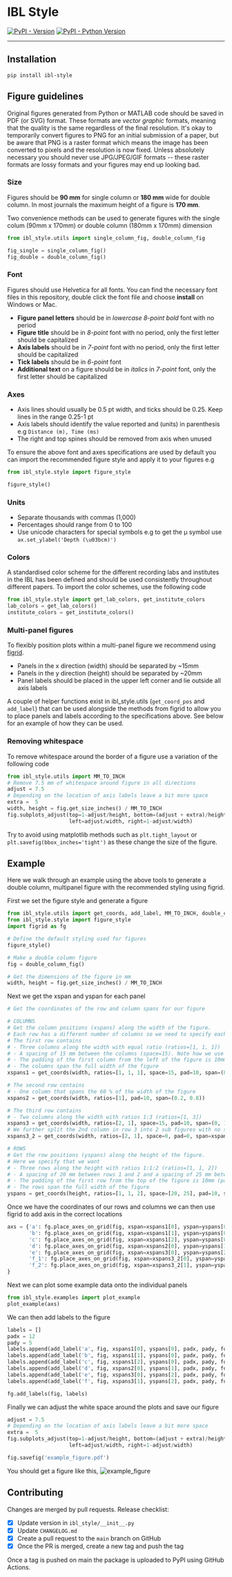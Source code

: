 # IBL Style

[![PyPI - Version](https://img.shields.io/pypi/v/ibl-style.svg)](https://pypi.org/project/ibl-style)
[![PyPI - Python Version](https://img.shields.io/pypi/pyversions/ibl-style.svg)](https://pypi.org/project/ibl-style)

-----

## Installation

```console
pip install ibl-style
```

## Figure guidelines

Original figures generated from Python or MATLAB code should be saved in PDF (or SVG) format. These formats are *vector graphic* formats, meaning that the quality is the same regardless of the final resolution. It's okay to temporarily convert figures to PNG for an initial submission of a paper, but be aware that PNG is a raster format which means the image has been converted to pixels and the resolution is now fixed. Unless absolutely necessary you should never use JPG/JPEG/GIF formats -- these raster formats are lossy formats and your figures may end up looking bad.

### Size

Figures should be **90 mm** for single column or **180 mm** wide for double column. In most journals the maximum height of a figure is **170 mm**.

Two convenience methods can be used to generate figures with the single colum (90mm x 170mm) or double column (180mm x 170mm) dimension

```python
from ibl_style.utils import single_column_fig, double_column_fig

fig_single = single_column_fig()
fig_double = double_column_fig()
```

### Font

Figures should use Helvetica for all fonts. You can find the necessary font files in this repository, double click the font file and choose **install** on Windows or Mac.

 - **Figure panel letters** should be in *lowercase* *8-point* *bold* font with no period
 - **Figure title** should be in *8-point* font with no period, only the first letter should be capitalized
 - **Axis labels** should be in *7-point* font with no period, only the first letter should be capitalized
 - **Tick labels** should be in *6-point* font
 - **Additional text** on a figure should be in *italics* in *7-point* font, only the first letter should be capitalized

### Axes

 - Axis lines should usually be 0.5 pt width, and ticks should be 0.25. Keep lines in the range 0.25-1 pt
 - Axis labels should identify the value reported and (units) in parenthesis e.g `Distance (m), Time (ms)`
 - The right and top spines should be removed from axis when unused

To ensure the above font and axes specifications are used by default you can import the recommended figure style
and apply it to your figures e.g

```python
from ibl_style.style import figure_style

figure_style()
```

### Units

 - Separate thousands with commas (1,000)
 - Percentages should range from 0 to 100
 - Use unicode characters for special symbols e.g to get the μ symbol use `ax.set_ylabel('Depth (\u03bcm)')`

### Colors

A standardised color scheme for the different recording labs and institutes in the IBL has been defined and should be used
consistently throughout different papers. To import the color schemes, use the following code

```python
from ibl_style.style import get_lab_colors, get_institute_colors
lab_colors = get_lab_colors()
institute_colors = get_institute_colors()
```


### Multi-panel figures
To flexibly position plots within a multi-panel figure we recommend using [figrid](https://github.com/dougollerenshaw/figrid).


- Panels in the x direction (width) should be separated by ~15mm
- Panels in the y direction (height) should be separated by ~20mm
- Panel labels should be placed in the upper left corner and lie outside all axis labels

A couple of helper functions exist in ibl_style.utils (`get_coord_pos` and `add_label`) that can be used alongside the 
methods from figrid to allow you to place panels and labels according to the specifications above. 
See below for an example of how they can be used.


### Removing whitespace
To remove whitespace around the border of a figure use a variation of the following code
```python
from ibl_style.utils import MM_TO_INCH
# Remove 7.5 mm of whitespace around figure in all directions
adjust = 7.5
# Depending on the location of axis labels leave a bit more space
extra =  5
width, height = fig.get_size_inches() / MM_TO_INCH
fig.subplots_adjust(top=1-adjust/height, bottom=(adjust + extra)/height, 
                    left=adjust/width, right=1-adjust/width)
```
Try to avoid using matplotlib methods such as `plt.tight_layout` or `plt.savefig(bbox_inches='tight')`
as these change the size of the figure.

## Example
Here we walk through an example using the above tools to generate a double column,
multipanel figure with the recommended styling using figrid.

First we set the figure style and generate a figure

```python
from ibl_style.utils import get_coords, add_label, MM_TO_INCH, double_column_fig
from ibl_style.style import figure_style
import figrid as fg

# Define the default styling used for figures
figure_style()

# Make a double column figure
fig = double_column_fig()

# Get the dimensions of the figure in mm
width, height = fig.get_size_inches() / MM_TO_INCH
```
Next we get the xspan and yspan for each panel

```python
# Get the coordinates of the row and column spans for our figure

# COLUMNS
# Get the column positions (xspans) along the width of the figure. 
# Each row has a different number of columns so we need to specify each row one by one
# The first row contains
# - Three columns along the width with equal ratio (ratios=[1, 1, 1])
# - A spacing of 15 mm between the columns (space=15). Note how we use mm as the default unit
# - The padding of the first column from the left of the figure is 10mm (pad=10)
# - The columns span the full width of the figure
xspans1 = get_coords(width, ratios=[1, 1, 1], space=15, pad=10, span=(0, 1))

# The second row contains
# - One column that spans the 60 % of the width of the figure
xspans2 = get_coords(width, ratios=[1], pad=10, span=(0.2, 0.8))

# The third row contains 
# - Two columns along the width with ratios 1:3 (ratios=[1, 3])
xspans3 = get_coords(width, ratios=[2, 1], space=15, pad=10, span=(0, 1))
# We further split the 2nd column in row 3 into 2 sub figures with no spacing between them
xspans3_2 = get_coords(width, ratios=[2, 1], space=0, pad=0, span=xspans3[1])

# ROWS
# Get the row positions (yspans) along the height of the figure. 
# Here we specify that we want 
# - Three rows along the height with ratios 1:1:2 (ratios=[1, 1, 2])
# - A spacing of 20 mm between rows 1 and 2 and a spacing of 25 mm between rows 2 and 3 the panels (space=[10, 15])
# - The padding of the first row from the top of the figure is 10mm (pad=10)
# - The rows span the full width of the figure
yspans = get_coords(height, ratios=[1, 1, 2], space=[20, 25], pad=10, span=(0, 1))
```

Once we have the coordinates of our rows and columns we can then use figrid to add axis in the correct locations
```python
axs = {'a': fg.place_axes_on_grid(fig, xspan=xspans1[0], yspan=yspans[0]),
       'b': fg.place_axes_on_grid(fig, xspan=xspans1[1], yspan=yspans[0]),
       'c': fg.place_axes_on_grid(fig, xspan=xspans1[2], yspan=yspans[0]),
       'd': fg.place_axes_on_grid(fig, xspan=xspans2[0], yspan=yspans[1]),
       'e': fg.place_axes_on_grid(fig, xspan=xspans3[0], yspan=yspans[2]),
       'f_1': fg.place_axes_on_grid(fig, xspan=xspans3_2[0], yspan=yspans[2]),
       'f_2': fg.place_axes_on_grid(fig, xspan=xspans3_2[1], yspan=yspans[2]),
}
```
Next we can plot some example data onto the individual panels
```python
from ibl_style.examples import plot_example
plot_example(axs)
```

We can then add labels to the figure
```python
labels = []
padx = 12
pady = 5
labels.append(add_label('a', fig, xspans1[0], yspans[0], padx, pady, fontsize=8))
labels.append(add_label('b', fig, xspans1[1], yspans[0], padx, pady, fontsize=8))
labels.append(add_label('c', fig, xspans1[2], yspans[0], padx, pady, fontsize=8))
labels.append(add_label('d', fig, xspans2[0], yspans[1], padx, pady, fontsize=8))
labels.append(add_label('e', fig, xspans3[0], yspans[2], padx, pady, fontsize=8))
labels.append(add_label('f', fig, xspans3[1], yspans[2], padx, pady, fontsize=8))

fg.add_labels(fig, labels)

```
Finally we can adjust the white space around the plots and save our figure

```python
adjust = 7.5
# Depending on the location of axis labels leave a bit more space
extra =  5
fig.subplots_adjust(top=1-adjust/height, bottom=(adjust + extra)/height, 
                    left=adjust/width, right=1-adjust/width)

fig.savefig('example_figure.pdf')
```

You should get a figure like this, 
![example_figure](https://github.com/user-attachments/assets/39ae0d1d-c8bf-45ea-bc14-acf835ade5ec)



## Contributing
Changes are merged by pull requests.
Release checklist:
- [x] Update version in `ibl_style/__init__.py`
- [x] Update `CHANGELOG.md`
- [x] Create a pull request to the `main` branch on GitHub
- [x] Once the PR is merged, create a new tag and push the tag

Once a tag is pushed on main the package is uploaded to PyPI using GitHub Actions.
